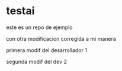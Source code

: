 # testai

este es un repo de ejemplo

con otra modificacion corregida a mi manera

primera modif del desarrollador 1

segunda modif del dev 2
